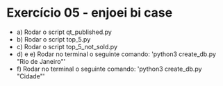# Exercício 05 - enjoei bi case

* a) Rodar o script qt_published.py
* b) Rodar o script top_5.py
* c) Rodar o script top_5_not_sold.py
* d) e e) Rodar no terminal o seguinte comando: 'python3 create_db.py "Rio de Janeiro"'
* f) Rodar no terminal o seguinte comando: 'python3 create_db.py "Cidade"'
